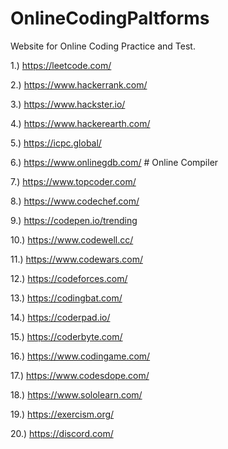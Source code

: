 # OnlineCodingPaltforms

Website for Online Coding Practice and Test.

1.) https://leetcode.com/

2.) https://www.hackerrank.com/

3.) https://www.hackster.io/

4.) https://www.hackerearth.com/

5.) https://icpc.global/

6.) https://www.onlinegdb.com/    # Online Compiler

7.) https://www.topcoder.com/

8.) https://www.codechef.com/

9.) https://codepen.io/trending

10.) https://www.codewell.cc/

11.) https://www.codewars.com/

12.) https://codeforces.com/

13.) https://codingbat.com/

14.) https://coderpad.io/

15.) https://coderbyte.com/

16.) https://www.codingame.com/

17.) https://www.codesdope.com/

18.) https://www.sololearn.com/

19.) https://exercism.org/

20.) https://discord.com/

